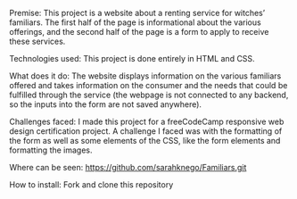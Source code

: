 Premise: This project is a website about a renting service for witches’ familiars. The first half of the page is informational about the various offerings, and the second half of the page is a form to apply to receive these services.

Technologies used: This project is done entirely in HTML and CSS.

What does it do: The website displays information on the various familiars offered and takes information on the consumer and the needs that could be fulfilled through the service (the webpage is not connected to any backend, so the inputs into the form are not saved anywhere).

Challenges faced: I made this project for a freeCodeCamp responsive web design certification project. A challenge I faced was with the formatting of the form as well as some elements of the CSS, like the form elements and formatting the images.

Where can be seen: https://github.com/sarahknego/Familiars.git 

How to install:
Fork and clone this repository
